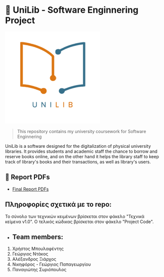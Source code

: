 # 📌 UniLib - Software Enginnering Project
<img src="https://github.com/TehWinnerGR/UniLib/blob/main/UniLib_logo.png" width="310" height="300">

> This repository contains my university coursework for Software Enginnering

UniLib is a software designed for the digitalization of physical university libraries. It provides students and academic staff the chance
to borrow and reserve books online, and on the other hand it helps the library staff to keep track of library's books and their transactions,
as well as library's users.

## 📑 Report PDFs
- [Final Report PDFs](https://github.com/alex-xiarchos/ceid-UniLib/tree/main/%CE%A4%CE%B5%CF%87%CE%BD%CE%B9%CE%BA%CE%AC%20%CE%BA%CE%B5%CE%AF%CE%BC%CE%B5%CE%BD%CE%B1%20v1.0)


## Πληροφορίες σχετικά με το repo:
Το σύνολο των τεχνικών κειμένων βρίσκεται στον φάκελο "Τεχνικά κείμενα v1.0".
Ο τελικός κώδικας βρίσκεται στον φάκελο "Project Code".


- ## Team members:
1. Χρήστος Μπουλαφέντης
2. Γεώργιος Ντάκος
3. Αλέξανδρος Ξιάρχος
4. Νικηφόρος - Γεώργιος Παπαγεωργίου
5. Παναγιώτης Συριόπουλος
